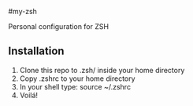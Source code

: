 #my-zsh

Personal configuration for ZSH

## Installation

1. Clone this repo to .zsh/ inside your home directory
2. Copy .zshrc to your home directory
3. In your shell type: source ~/.zshrc
4. Voilá!


